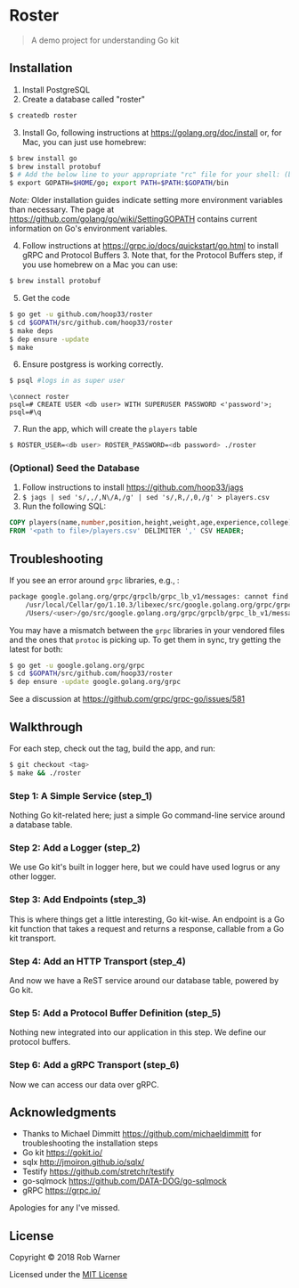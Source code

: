 # Roster

> A demo project for understanding Go kit

## Installation

1. Install PostgreSQL
2. Create a database called "roster"

```sh
$ createdb roster
```

3. Install Go, following instructions at <https://golang.org/doc/install> or, for Mac, you can just use homebrew:

```sh
$ brew install go
$ brew install protobuf
$ # Add the below line to your appropriate "rc" file for your shell: (bashrc, zshrc, .fishrc, etc)
$ export GOPATH=$HOME/go; export PATH=$PATH:$GOPATH/bin

```

*Note:* Older installation guides indicate setting more environment variables than necessary. The page at <https://github.com/golang/go/wiki/SettingGOPATH> contains current information on Go's environment variables.

4. Follow instructions at <https://grpc.io/docs/quickstart/go.html> to install gRPC and Protocol Buffers 3. Note that, for the Protocol Buffers step, if you use homebrew on a Mac you can use:

```sh
$ brew install protobuf
```

5. Get the code

```sh
$ go get -u github.com/hoop33/roster
$ cd $GOPATH/src/github.com/hoop33/roster
$ make deps
$ dep ensure -update
$ make
```

6. Ensure postgress is working correctly.

```sh
$ psql #logs in as super user
```
```psql
\connect roster
psql=# CREATE USER <db user> WITH SUPERUSER PASSWORD <'password'>;
psql=#\q
```

7. Run the app, which will create the `players` table

```sh
$ ROSTER_USER=<db user> ROSTER_PASSWORD=<db password> ./roster
```

### (Optional) Seed the Database

1. Follow instructions to install <https://github.com/hoop33/jags>
2. `$ jags | sed 's/,,/,N\/A,/g' | sed 's/,R,/,0,/g' > players.csv`
3. Run the following SQL:

```sql
COPY players(name,number,position,height,weight,age,experience,college) 
FROM '<path to file>/players.csv' DELIMITER ',' CSV HEADER;
```

## Troubleshooting

If you see an error around `grpc` libraries, e.g., :

```sh
package google.golang.org/grpc/grpclb/grpc_lb_v1/messages: cannot find package "google.golang.org/grpc/grpclb/grpc_lb_v1/messages" in any of:
	/usr/local/Cellar/go/1.10.3/libexec/src/google.golang.org/grpc/grpclb/grpc_lb_v1/messages (from $GOROOT)
	/Users/<user>/go/src/google.golang.org/grpc/grpclb/grpc_lb_v1/messages (from $GOPATH)
```

You may have a mismatch between the `grpc` libraries in your vendored files and the ones that `protoc` is picking up. To get them in sync, try getting the latest for both:

```sh
$ go get -u google.golang.org/grpc
$ cd $GOPATH/src/github.com/hoop33/roster
$ dep ensure -update google.golang.org/grpc
```

See a discussion at <https://github.com/grpc/grpc-go/issues/581>

## Walkthrough

For each step, check out the tag, build the app, and run:

```sh
$ git checkout <tag>
$ make && ./roster
```

### Step 1: A Simple Service (step_1)

Nothing Go kit-related here; just a simple Go command-line service around a database table.

### Step 2: Add a Logger (step_2)

We use Go kit's built in logger here, but we could have used logrus or any other logger.

### Step 3: Add Endpoints (step_3)

This is where things get a little interesting, Go kit-wise. An endpoint is a Go kit function that takes a request and returns a response, callable from a Go kit transport.

### Step 4: Add an HTTP Transport (step_4)

And now we have a ReST service around our database table, powered by Go kit.

### Step 5: Add a Protocol Buffer Definition (step_5)

Nothing new integrated into our application in this step. We define our protocol buffers.

### Step 6: Add a gRPC Transport (step_6)

Now we can access our data over gRPC.

## Acknowledgments

* Thanks to Michael Dimmitt <https://github.com/michaeldimmitt> for troubleshooting the installation steps
* Go kit <https://gokit.io/> 
* sqlx <http://jmoiron.github.io/sqlx/>
* Testify <https://github.com/stretchr/testify>
* go-sqlmock <https://github.com/DATA-DOG/go-sqlmock>
* gRPC <https://grpc.io/>

Apologies for any I've missed.

## License

Copyright &copy; 2018 Rob Warner

Licensed under the [MIT License](https://hoop33.mit-license.org/)

